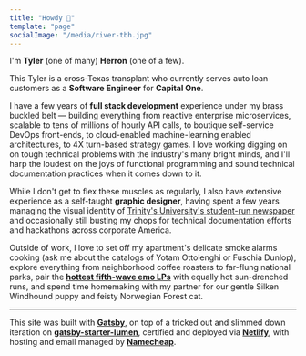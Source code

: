 ```yaml
---
title: "Howdy 👋"
template: "page"
socialImage: "/media/river-tbh.jpg"
---
```


I'm **Tyler** (one of many) **Herron** (one of a few).

This Tyler is a cross-Texas transplant who currently serves auto loan customers as a **Software Engineer** for **Capital One**.

I have a few years of **full stack development** experience under my brass buckled belt — building everything from reactive enterprise microservices, scalable to tens of millions of hourly API calls, to boutique self-service DevOps front-ends, to cloud-enabled machine-learning enabled architectures, to 4X turn-based strategy games. I love working digging on on tough technical problems with the industry's many bright minds, and I'll harp the loudest on the joys of functional programming and sound technical documentation practices when it comes down to it.

While I don't get to flex these muscles as regularly, I also have extensive experience as a self-taught **graphic designer**, having spent a few years managing the visual identity of [Trinity's University's student-run newspaper](https://trinitonian.com) and occasionally still busting my chops for technical documentation efforts and hackathons across corporate America.

Outside of work, I love to set off my apartment's delicate smoke alarms cooking (ask me about the catalogs of Yotam Ottolenghi or Fuschia Dunlop), explore everything from neighborhood coffee roasters to far-flung national parks, pair the **[hottest fifth-wave emo LPs](https://www.youtube.com/watch?v=2O5CoajpOGI)** with equally hot sun-drenched runs, and spend time homemaking with my partner for our gentle Silken Windhound puppy and feisty Norwegian Forest cat.

<hr>

This site was built with **[Gatsby](https://www.gatsbyjs.com/)**, on top of a tricked out and slimmed down iteration on **[gatsby-starter-lumen](https://github.com/alxshelepenok/gatsby-starter-lumen)**, certified and deployed via **[Netlify](https://www.netlify.com/with/gatsby/)**, with hosting and email managed by **[Namecheap](https://www.namecheap.com)**.

<!-- ![At the river.](/media/river-tbh.jpg) -->